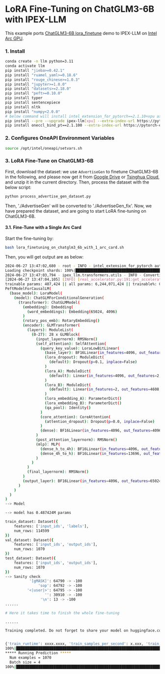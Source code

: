 # LoRA Fine-Tuning on ChatGLM3-6B with IPEX-LLM

This example ports [ChatGLM3-6B lora_finetune](https://github.com/THUDM/ChatGLM3/blob/main/finetune_demo/lora_finetune.ipynb) demo to IPEX-LLM on [Intel Arc GPU](../../README.md).

### 1. Install

```bash
conda create -n llm python=3.11
conda activate llm
pip install "jieba>=0.42.1"
pip install "ruamel_yaml>=0.18.6"
pip install "rouge_chinese>=1.0.3"
pip install "jupyter>=1.0.0"
pip install "datasets>=2.18.0"
pip install "peft>=0.10.0"
pip install typer
pip install sentencepiece
pip install nltk
pip install "numpy<2.0.0"
# below command will install intel_extension_for_pytorch==2.1.10+xpu as default
pip install --pre --upgrade ipex-llm[xpu] --extra-index-url https://pytorch-extension.intel.com/release-whl/stable/xpu/us/
pip install oneccl_bind_pt==2.1.100 --extra-index-url https://pytorch-extension.intel.com/release-whl/stable/xpu/us/
```

### 2. Configures OneAPI Environment Variables
```bash
source /opt/intel/oneapi/setvars.sh
```

### 3. LoRA Fine-Tune on ChatGLM3-6B

First, download the dataset: we use `AdvertiseGen` to finetune ChatGLM3-6B in the following, and please now get it from [Google Drive](https://drive.google.com/file/d/13_vf0xRTQsyneRKdD1bZIr93vBGOczrk/view?usp=sharing) or [Tsinghua Cloud](https://cloud.tsinghua.edu.cn/f/b3f119a008264b1cabd1/?dl=1), and unzip it in the current directory. Then, process the dataset with the below script:

```bash
python process_advertise_gen_dataset.py
```

Then, './AdvertiseGen' will be converted to './AdvertiseGen_fix'. Now, we have prepared the dataset, and are going to start LoRA fine-tuning on ChatGLM3-6B.

#### 3.1. Fine-Tune with a Single Arc Card

Start the fine-tuning by:

```bash
bash lora_finetuning_on_chatglm3_6b_with_1_arc_card.sh
```

Then, you will get output are as below:

```bash
2024-06-27 13:47:02,680 - root - INFO - intel_extension_for_pytorch auto imported
Loading checkpoint shards: 100%|███████████████████████████████████████████████████████████████████████| 7/7 [00:01<00:00,  6.47it/s]
2024-06-27 13:47:03,794 - ipex_llm.transformers.utils - INFO - Converting the current model to bf16 format......
[2024-06-27 13:47:04,105] [INFO] [real_accelerator.py:191:get_accelerator] Setting ds_accelerator to xpu (auto detect)
trainable params: 487,424 || all params: 6,244,071,424 || trainable%: 0.0078
PeftModelForCausalLM(
  (base_model): LoraModel(
    (model): ChatGLMForConditionalGeneration(
      (transformer): ChatGLMModel(
        (embedding): Embedding(
          (word_embeddings): Embedding(65024, 4096)
        )
        (rotary_pos_emb): RotaryEmbedding()
        (encoder): GLMTransformer(
          (layers): ModuleList(
            (0-27): 28 x GLMBlock(
              (input_layernorm): RMSNorm()
              (self_attention): SelfAttention(
                (query_key_value): LoraLowBitLinear(
                  (base_layer): BF16Linear(in_features=4096, out_features=4608, bias=True)
                  (lora_dropout): ModuleDict(
                    (default): Dropout(p=0.1, inplace=False)
                  )
                  (lora_A): ModuleDict(
                    (default): Linear(in_features=4096, out_features=2, bias=False)
                  )
                  (lora_B): ModuleDict(
                    (default): Linear(in_features=2, out_features=4608, bias=False)
                  )
                  (lora_embedding_A): ParameterDict()
                  (lora_embedding_B): ParameterDict()
                  (qa_pool): Identity()
                )
                (core_attention): CoreAttention(
                  (attention_dropout): Dropout(p=0.0, inplace=False)
                )
                (dense): BF16Linear(in_features=4096, out_features=4096, bias=False)
              )
              (post_attention_layernorm): RMSNorm()
              (mlp): MLP(
                (dense_h_to_4h): BF16Linear(in_features=4096, out_features=27392, bias=False)
                (dense_4h_to_h): BF16Linear(in_features=13696, out_features=4096, bias=False)
              )
            )
          )
          (final_layernorm): RMSNorm()
        )
        (output_layer): BF16Linear(in_features=4096, out_features=65024, bias=False)
      )
    )
  )
)
--> Model

--> model has 0.487424M params

train_dataset: Dataset({
    features: ['input_ids', 'labels'],
    num_rows: 114599
})
val_dataset: Dataset({
    features: ['input_ids', 'output_ids'],
    num_rows: 1070
})
test_dataset: Dataset({
    features: ['input_ids', 'output_ids'],
    num_rows: 1070
})
--> Sanity check
           '[gMASK]': 64790 -> -100
               'sop': 64792 -> -100
          '<|user|>': 64795 -> -100
                  '': 30910 -> -100
                '\n': 13 -> -100
......

# Here it takes time to finish the whole fine-tuning

......

Training completed. Do not forget to share your model on huggingface.co/models =)


{'train_runtime': xxxx.xxxx, 'train_samples_per_second': x.xxx, 'train_steps_per_second': x.xxx, 'train_loss': xx.xx, 'epoch': x.xx}
100%|████████████████████████████████████████████████████████████████████████████████████████████| 3000/3000 [xx:xx<00:00,  x.xxit/s]
***** Running Prediction *****
  Num examples = 1070
  Batch size = 4
100%|██████████████████████████████████████████████████████████████████████████████████████████████| 268/268 [xx:xx<00:00,  x.xxs/it]
```
